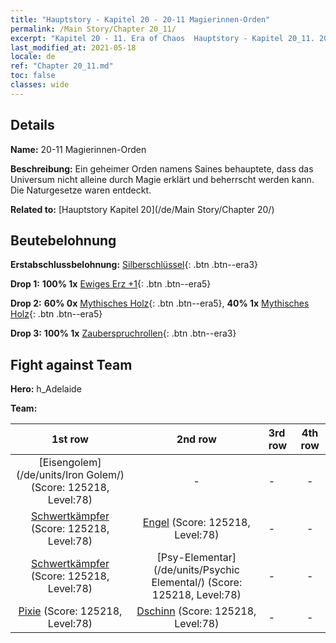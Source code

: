 ```yaml
---
title: "Hauptstory - Kapitel 20 - 20-11 Magierinnen-Orden"
permalink: /Main Story/Chapter 20_11/
excerpt: "Kapitel 20 - 11. Era of Chaos  Hauptstory - Kapitel 20_11. 20-11 Magierinnen-Orden"
last_modified_at: 2021-05-18
locale: de
ref: "Chapter 20_11.md"
toc: false
classes: wide
---
```


## Details

 **Name:** 20-11 Magierinnen-Orden

 **Beschreibung:** Ein geheimer Orden namens Saines behauptete, dass das Universum nicht alleine durch Magie erklärt und beherrscht werden kann. Die Naturgesetze waren entdeckt.

 **Related to:** [Hauptstory Kapitel 20](/de/Main Story/Chapter 20/)

## Beutebelohnung

 **Erstabschlussbelohnung:** [Silberschlüssel](/ItemsDE/con_693/){: .btn .btn--era3}

 **Drop 1:** **100% 1x** [Ewiges Erz +1](/ItemsDE/mat_68/){: .btn .btn--era5}

 **Drop 2:** **60% 0x** [Mythisches Holz](/ItemsDE/mat_62/){: .btn .btn--era5}, **40% 1x** [Mythisches Holz](/ItemsDE/mat_62/){: .btn .btn--era5}

 **Drop 3:** **100% 1x** [Zauberspruchrollen](/ItemsDE/con_694/){: .btn .btn--era3}


## Fight against Team
 **Hero:** h_Adelaide

 **Team:**


  | 1st row | 2nd row | 3rd row | 4th row |
  |:----:|:----:|:----|:----:|
  | [Eisengolem](/de/units/Iron Golem/) (Score: 125218, Level:78)  | - | - | - |
  | [Schwertkämpfer](/de/units/Swordsman/) (Score: 125218, Level:78)  | [Engel](/de/units/Angel/) (Score: 125218, Level:78)  | - | - |
  | [Schwertkämpfer](/de/units/Swordsman/) (Score: 125218, Level:78)  | [Psy-Elementar](/de/units/Psychic Elemental/) (Score: 125218, Level:78)  | - | - |
  | [Pixie](/de/units/Sprite/) (Score: 125218, Level:78)  | [Dschinn](/de/units/Genie/) (Score: 125218, Level:78)  | - | - |


